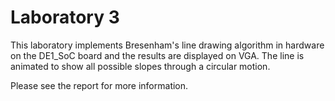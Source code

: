 # Laboratory 3

This laboratory implements Bresenham's line drawing algorithm in hardware on the DE1_SoC board and the results are displayed on VGA. 
The line is animated to show all possible slopes through a circular motion.

Please see the report for more information.